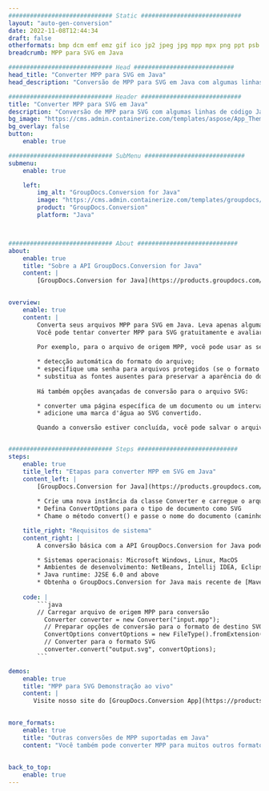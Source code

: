 ```yaml
---
############################# Static ############################
layout: "auto-gen-conversion"
date: 2022-11-08T12:44:34
draft: false
otherformats: bmp dcm emf emz gif ico jp2 jpeg jpg mpp mpx png ppt psb psd svg svgz tga tif tiff webp wmf wmz xer
breadcrumb: MPP para SVG em Java

############################# Head ############################
head_title: "Converter MPP para SVG em Java"
head_description: "Conversão de MPP para SVG em Java com algumas linhas de código. Converta mais de 160 formatos de arquivo usando a API de conversão de documentos do GroupDocs para Java"

############################# Header ############################
title: "Converter MPP para SVG em Java"
description: "Conversão de MPP para SVG com algumas linhas de código Java"
bg_image: "https://cms.admin.containerize.com/templates/aspose/App_Themes/V3/images/bg/header1.png"
bg_overlay: false
button:
    enable: true

############################# SubMenu ############################
submenu:
    enable: true

    left:
        img_alt: "GroupDocs.Conversion for Java"
        image: "https://cms.admin.containerize.com/templates/groupdocs/images/product-logos/90x90-noborder/groupdocs-conversion-java.png"
        product: "GroupDocs.Conversion"
        platform: "Java"



############################# About ############################
about:
    enable: true
    title: "Sobre a API GroupDocs.Conversion for Java"
    content: |
        [GroupDocs.Conversion for Java](https://products.groupdocs.com/conversion/java/) é uma API avançada de conversão de formato de arquivo para conversão entre formatos populares de imagem e documento, como Microsoft Office, OpenDocument, PDF, HTML, e-mail, CAD. e muito mais com apenas algumas linhas de código. A API nativa detecta automaticamente os formatos dos documentos originais e oferece muitas opções para personalizar os documentos convertidos. Juntamente com a função de extrair informações de um documento, ele também suporta o armazenamento em cache dos resultados da conversão para o disco local por padrão. No entanto, qualquer tipo de armazenamento em cache pode ser suportado pela implementação das interfaces apropriadas - Amazon S3, Dropbox, Google Drive, Windows Azure, Reddis ou quaisquer outras.
    

overview:
    enable: true
    content: |
        Converta seus arquivos MPP para SVG em Java. Leva apenas algumas linhas de código Java em qualquer plataforma de sua escolha, como Windows, Linux, macOS.
        Você pode tentar converter MPP para SVG gratuitamente e avaliar a qualidade dos resultados da conversão. Junto com scripts de conversão de arquivo simples, você pode tentar opções mais sofisticadas para carregar o arquivo de origem MPP e armazenar a saída SVG. 
        
        Por exemplo, para o arquivo de origem MPP, você pode usar as seguintes opções de carregamento:

        * detecção automática do formato do arquivo;
        * especifique uma senha para arquivos protegidos (se o formato de arquivo for compatível);
        * substitua as fontes ausentes para preservar a aparência do documento.
        
        Há também opções avançadas de conversão para o arquivo SVG:

        * converter uma página específica de um documento ou um intervalo de páginas;
        * adicione uma marca d'água ao SVG convertido.

        Quando a conversão estiver concluída, você pode salvar o arquivo SVG no caminho do arquivo local ou em qualquer armazenamento de terceiros, como FTP, Amazon S3, Google Drive, Dropbox etc. Observe - para converter MPP para SVG, você não precisa instalar nenhum software adicional, como MS Office, Open Office, Adobe Acrobat Reader etc.


############################# Steps ############################
steps:
    enable: true
    title_left: "Etapas para converter MPP em SVG em Java"
    content_left: |
        [GroupDocs.Conversion for Java](https://products.groupdocs.com/conversion/java/) permite que os desenvolvedores convertam facilmente o arquivo MPP para SVG com algumas linhas de código.
        
        * Crie uma nova instância da classe Converter e carregue o arquivo MPP com o caminho completo
        * Defina ConvertOptions para o tipo de documento como SVG
        * Chame o método convert() e passe o nome do documento (caminho completo) e formato (SVG) como parâmetro

    title_right: "Requisitos de sistema"
    content_right: |
        A conversão básica com a API GroupDocs.Conversion for Java pode ser feita com apenas algumas linhas de código. Nossas APIs são suportadas em todas as principais plataformas e sistemas operacionais. Antes de executar o código abaixo, certifique-se de ter os seguintes pré-requisitos instalados em seu sistema.

        * Sistemas operacionais: Microsoft Windows, Linux, MacOS
        * Ambientes de desenvolvimento: NetBeans, Intellij IDEA, Eclipse, etc.
        * Java runtime: J2SE 6.0 and above
        * Obtenha o GroupDocs.Conversion for Java mais recente de [Maven](https://repository.groupdocs.com/webapp/#/artifacts/browse/tree/General/repo/com/groupdocs/groupdocs-conversion)
         
    code: |
        ```java    
        // Carregar arquivo de origem MPP para conversão
          Converter converter = new Converter("input.mpp");
          // Preparar opções de conversão para o formato de destino SVG
          ConvertOptions convertOptions = new FileType().fromExtension("svg").getConvertOptions();
          // Converter para o formato SVG
          converter.convert("output.svg", convertOptions);
        ```

demos:
    enable: true
    title: "MPP para SVG Demonstração ao vivo"
    content: |
       Visite nosso site do [GroupDocs.Conversion App](https://products.groupdocs.app/conversion/family) e experimente a conversão de MPP para SVG agora. A demonstração gratuita tem os seguintes benefícios
          

more_formats:
    enable: true
    title: "Outras conversões de MPP suportadas em Java"
    content: "Você também pode converter MPP para muitos outros formatos de arquivo. Por favor, veja a lista abaixo."
       
       
back_to_top:
    enable: true
---
```

